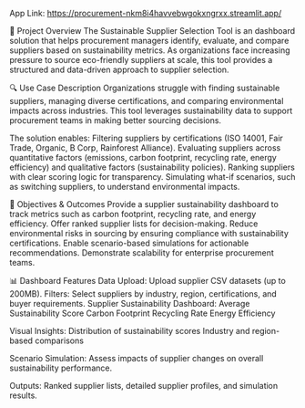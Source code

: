 App Link: https://procurement-nkm8i4havvebwgokxngrxx.streamlit.app/

📌 Project Overview
The Sustainable Supplier Selection Tool is an dashboard solution that helps procurement managers identify, evaluate, and compare suppliers based on sustainability metrics. As organizations face increasing pressure to source eco-friendly suppliers at scale, this tool provides a structured and data-driven approach to supplier selection.

🔍 Use Case Description
Organizations struggle with finding sustainable suppliers, managing diverse certifications, and comparing environmental impacts across industries. This tool leverages sustainability data to support procurement teams in making better sourcing decisions.

The solution enables:
Filtering suppliers by certifications (ISO 14001, Fair Trade, Organic, B Corp, Rainforest Alliance).
Evaluating suppliers across quantitative factors (emissions, carbon footprint, recycling rate, energy efficiency) and qualitative factors (sustainability policies).
Ranking suppliers with clear scoring logic for transparency.
Simulating what-if scenarios, such as switching suppliers, to understand environmental impacts.

🎯 Objectives & Outcomes
Provide a supplier sustainability dashboard to track metrics such as carbon footprint, recycling rate, and energy efficiency.
Offer ranked supplier lists for decision-making.
Reduce environmental risks in sourcing by ensuring compliance with sustainability certifications.
Enable scenario-based simulations for actionable recommendations.
Demonstrate scalability for enterprise procurement teams.

📊 Dashboard Features
Data Upload: Upload supplier CSV datasets (up to 200MB).
Filters: Select suppliers by industry, region, certifications, and buyer requirements.
Supplier Sustainability Dashboard:
Average Sustainability Score
Carbon Footprint
Recycling Rate
Energy Efficiency

Visual Insights:
Distribution of sustainability scores
Industry and region-based comparisons

Scenario Simulation: Assess impacts of supplier changes on overall sustainability performance.

Outputs: Ranked supplier lists, detailed supplier profiles, and simulation results.
